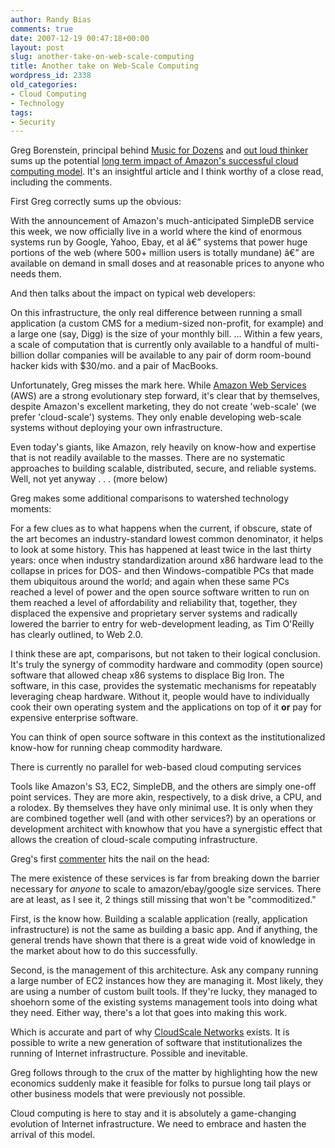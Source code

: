 ```yaml
---
author: Randy Bias
comments: true
date: 2007-12-19 00:47:18+00:00
layout: post
slug: another-take-on-web-scale-computing
title: Another take on Web-Scale Computing
wordpress_id: 2338
old_categories:
- Cloud Computing
- Technology
tags:
- Security
---
```


Greg Borenstein, principal behind [Music for Dozens](http://mfdz.com/) and [out loud thinker](http://www.urbanhonking.com/ideasfordozens) sums up the potential [long term impact of Amazon's successful cloud computing model](http://www.urbanhonking.com/ideasfordozens/archives/2007/12/what_happens_wh.html).  It's an insightful article and I think worthy of a close read, including the comments.

First Greg correctly sums up the obvious:




With the announcement of Amazon's much-anticipated SimpleDB service this week, we now officially live in a world where the kind of enormous systems run by Google, Yahoo, Ebay, et al â€” systems that power huge portions of the web (where 500+ million users is totally mundane) â€” are available on demand in small doses and at reasonable prices to anyone who needs them.




And then talks about the impact on typical web developers:




On this infrastructure, the only real difference between running a small application (a custom CMS for a medium-sized non-profit, for example) and a large one (say, Digg) is the size of your monthly bill.
...
Within a few years, a scale of computation that is currently only available to a handful of multi-billion dollar companies will be available to any pair of dorm room-bound hacker kids with $30/mo. and a pair of MacBooks.




Unfortunately, Greg misses the mark here.  While [Amazon Web Services](http://aws.amazon.com) (AWS) are a strong evolutionary step forward, it's clear that by themselves, despite Amazon's excellent marketing, they do not create 'web-scale' (we prefer 'cloud-scale') systems.  They only enable developing web-scale systems without deploying your own infrastructure.
<!-- more -->
Even today's giants, like Amazon, rely heavily on know-how and expertise that is not readily available to the masses.  There are no systematic approaches to building scalable, distributed, secure, and reliable systems.  Well, not yet anyway . . . (more below)

Greg makes some additional comparisons to watershed technology moments:




For a few clues as to what happens when the current, if obscure, state of the art becomes an industry-standard lowest common denominator, it helps to look at some history. This has happened at least twice in the last thirty years: once when industry standardization around x86 hardware lead to the collapse in prices for DOS- and then Windows-compatible PCs that made them ubiquitous around the world; and again when these same PCs reached a level of power and the open source software written to run on them reached a level of affordability and reliability that, together, they displaced the expensive and proprietary server systems and radically lowered the barrier to entry for web-development leading, as Tim O'Reilly has clearly outlined, to Web 2.0.




I think these are apt, comparisons, but not taken to their logical conclusion.  It's truly the synergy of commodity hardware and commodity (open source) software that allowed cheap x86 systems to displace Big Iron.  The software, in this case, provides the systematic mechanisms for repeatably leveraging cheap hardware.  Without it, people would have to individually cook their own operating system and the applications on top of it **or** pay for expensive enterprise software.

You can think of open source software in this context as the institutionalized know-how for running cheap commodity hardware.

There is currently no parallel for web-based cloud computing services

Tools like Amazon's S3, EC2, SimpleDB, and the others are simply one-off point services.  They are more akin, respectively, to a disk drive, a CPU, and a rolodex.  By themselves they have only minimal use.  It is only when they are combined together well (and with other services?) by an operations or development architect with knowhow that you have a synergistic effect that allows the creation of cloud-scale computing infrastructure.

Greg's first [commenter](http://www.linkedin.com/in/thomaslockney) hits the nail on the head:




The mere existence of these services is far from breaking down the barrier necessary for *anyone* to scale to amazon/ebay/google size services. There are at least, as I see it, 2 things still missing that won't be "commoditized."

First, is the know how. Building a scalable application (really, application infrastructure) is not the same as building a basic app. And if anything, the general trends have shown that there is a great wide void of knowledge in the market about how to do this successfully.

Second, is the management of this architecture. Ask any company running a large number of EC2 instances how they are managing it. Most likely, they are using a number of custom built tools. If they're lucky, they managed to shoehorn some of the existing systems management tools into doing what they need. Either way, there's a lot that goes into making this work.




Which is accurate and part of why [CloudScale Networks](http://www.cloudscale.net) exists.  It is possible to write a new generation of software that institutionalizes the running of Internet infrastructure.  Possible and inevitable.

Greg follows through to the crux of the matter by highlighting how the new economics suddenly make it feasible for folks to pursue long tail plays or other business models that were previously not possible.

Cloud computing is here to stay and it is absolutely a game-changing evolution of Internet infrastructure.  We need to embrace and hasten the arrival of this model.
